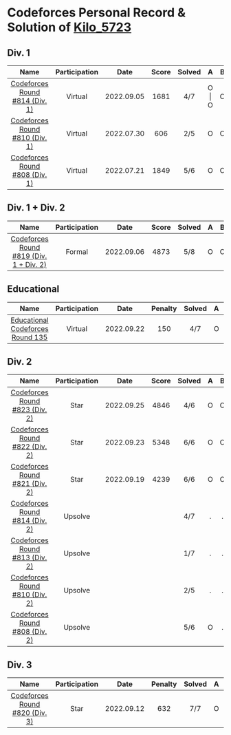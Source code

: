 # Codeforces Personal Record & Solution of [Kilo_5723](https://codeforces.com/profile/Kilo_5723)

## Div. 1

|                      Name                      | Participation |    Date    | Score | Solved |   A    |   B   |   C   |   D   |   E   |   F   |
| :--------------------------------------------: | :-----------: | :--------: | :---: | :----: | :----: | :---: | :---: | :---: | :---: | :---: |
| [Codeforces Round #814 (Div. 1)](./Div.1/814/) |    Virtual    | 2022.09.05 | 1681  |  4/7   | O \| O |   O   |   Ø   |   .   |   .   |   .   |
| [Codeforces Round #810 (Div. 1)](./Div.1/810/) |    Virtual    | 2022.07.30 |  606  |  2/5   |   O    |   O   |   .   |   .   |   .   |
| [Codeforces Round #808 (Div. 1)](./Div.1/808/) |    Virtual    | 2022.07.21 | 1849  |  5/6   |   O    |   O   |   O   |   Ø   |   Ø   |   .   |

## Div. 1 + Div. 2

|                           Name                           | Participation |    Date    | Score | Solved |   A   |   B   |   C   |   D   |   E   |   F   |   G   |   H   |
| :------------------------------------------------------: | :-----------: | :--------: | :---: | :----: | :---: | :---: | :---: | :---: | :---: | :---: | :---: | :---: |
| [Codeforces Round #819 (Div. 1 + Div. 2)](./Div.12/819/) |    Formal     | 2022.09.06 | 4873  |  5/8   |   O   |   O   |   O   |   O   |   O   |   .   |   .   |   .   |

## Educational

|                      Name                      | Participation |    Date    | Penalty | Solved |   A   |   B   |   C   |   D   |   E   |   F   |   G   |
| :--------------------------------------------: | :-----------: | :--------: | :-----: | :----: | :---: | :---: | :---: | :---: | :---: | :---: | :---: |
| [Educational Codeforces Round 135](./Edu/135/) |    Virtual    | 2022.09.22 |   150   |  4/7   |   O   |   O   |   O   |   O   |   .   |   .   |   .   |

## Div. 2

|                      Name                      | Participation |    Date    | Score | Solved |   A   |   B   |   C   |   D    |   E    |   F   |
| :--------------------------------------------: | :-----------: | :--------: | :---: | :----: | :---: | :---: | :---: | :----: | :----: | :---: |
| [Codeforces Round #823 (Div. 2)](./Div.2/823/) |     Star      | 2022.09.25 | 4846  |  4/6   |   O   |   O   |   O   |   O    |   !y    |   .   |
| [Codeforces Round #822 (Div. 2)](./Div.2/822/) |     Star      | 2022.09.23 | 5348  |  6/6   |   O   |   O   |   O   |   O    |   O    |   Ø   |
| [Codeforces Round #821 (Div. 2)](./Div.2/821/) |     Star      | 2022.09.19 | 4239  |  6/6   |   O   |   O   |   O   | O \| O |   Ø    |
| [Codeforces Round #814 (Div. 2)](./Div.2/814/) |    Upsolve    |            |       |  4/7   |   .   |   .   |   .   | O \| O |   O    |   O   |
| [Codeforces Round #813 (Div. 2)](./Div.2/813/) |    Upsolve    |            |       |  1/7   |   .   |   .   |   O   |   .    | . \| . |   .   |
| [Codeforces Round #810 (Div. 2)](./Div.2/810/) |    Upsolve    |            |       |  2/5   |   .   |   .   |   O   |   O    |   .    |
| [Codeforces Round #808 (Div. 2)](./Div.1/808/) |    Upsolve    |            |       |  5/6   |   O   |   .   |   O   |   O    |   O    |   O   |


## Div. 3

|                      Name                      | Participation |    Date    | Penalty | Solved |   A   |   B   |   C   |   D   |   E   |   F   |   G   |
| :--------------------------------------------: | :-----------: | :--------: | :-----: | :----: | :---: | :---: | :---: | :---: | :---: | :---: | :---: |
| [Codeforces Round #820 (Div. 3)](./Div.3/820/) |     Star      | 2022.09.12 |   632   |  7/7   |   O   |   O   |   O   |   O   |   O   |   O   |   O   |

